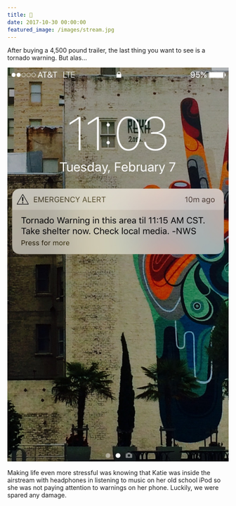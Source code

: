```yaml
---
title: 😬
date: 2017-10-30 00:00:00
featured_image: /images/stream.jpg
---
```


After buying a 4,500 pound trailer, the last thing you want to see is a
tornado warning. But alas...

![](/images/posts/tornado.jpg)

Making life even more stressful was knowing that Katie was inside the
airstream with headphones in listening to music on her old school iPod
so she was not paying attention to warnings on her phone. Luckily,
we were spared any damage.
